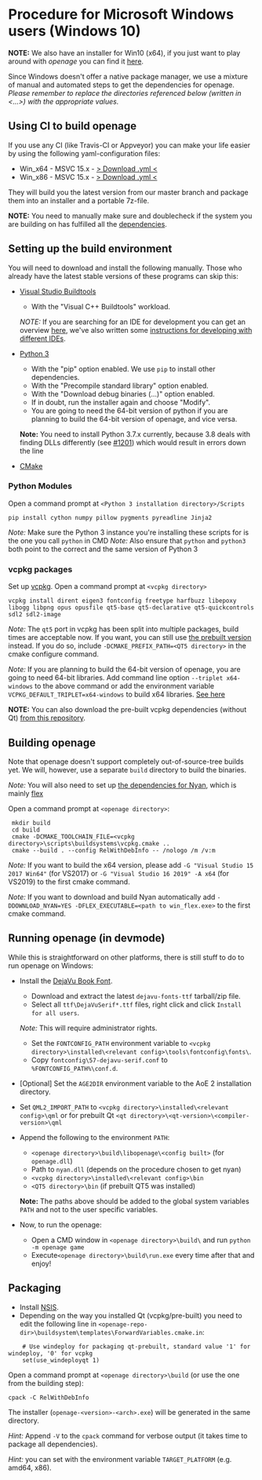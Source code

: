 # Procedure for Microsoft Windows users (Windows 10)

__NOTE:__ We also have an installer for Win10 (x64), if you just want to play around with *openage* you can find it [here](https://github.com/SFTtech/openage/releases).

 Since Windows doesn't offer a native package manager, we use a mixture of manual and automated steps to get the dependencies for openage.
 *Please remember to replace the directories referenced below (written in <...>) with the appropriate values.*

## Using CI to build openage
If you use any CI (like Travis-CI or Appveyor) you can make your life easier by using the following yaml-configuration files:
- Win_x64 - MSVC 15.x - [> Download .yml <](https://gist.githubusercontent.com/simonsan/4c73314e005239938110ec9c91e484c0/raw/)
- Win_x86 - MSVC 15.x - [> Download .yml <](https://gist.githubusercontent.com/simonsan/390f2e3f60667608f74a2ed687e14dad/raw/)

They will build you the latest version from our master branch and package them into an installer and a portable 7z-file.

__NOTE:__ You need to manually make sure and doublecheck if the system you are building on has fulfilled all the [dependencies](/doc/building.md).

## Setting up the build environment
 You will need to download and install the following manually.
 Those who already have the latest stable versions of these programs can skip this:
 - [Visual Studio Buildtools](https://download.visualstudio.microsoft.com/download/pr/10413969-2070-40ea-a0ca-30f10ec01d1d/414d8e358a8c44dc56cdac752576b402/vs_buildtools.exe)
   - With the "Visual C++ Buildtools" workload.

    _NOTE:_ If you are searching for an IDE for development you can get an overview [here](https://en.wikipedia.org/wiki/Comparison_of_integrated_development_environments#C/C++), we've also written some [instructions for developing with different IDEs](/doc/ide.md).

 - [Python 3](https://www.python.org/downloads/windows/)
   - With the "pip" option enabled. We use `pip` to install other dependencies.
   - With the "Precompile standard library" option enabled.
   - With the "Download debug binaries (...)" option enabled.
   - If in doubt, run the installer again and choose "Modify".
   - You are going to need the 64-bit version of python if you are planning to build the 64-bit version of openage, and vice versa.

    __Note:__ You need to install Python 3.7.x currently, because 3.8 deals with finding DLLs differently (see [#1201](https://github.com/SFTtech/openage/issues/1201)) which would result in errors down the line

 - [CMake](https://cmake.org/download/)

### Python Modules
 Open a command prompt at `<Python 3 installation directory>/Scripts`

    pip install cython numpy pillow pygments pyreadline Jinja2

_Note:_ Make sure the Python 3 instance you're installing these scripts for is the one you call `python` in CMD
_Note:_ Also ensure that `python` and `python3` both point to the correct and the same version of Python 3

### vcpkg packages
 Set up [vcpkg](https://github.com/Microsoft/vcpkg#quick-start). Open a command prompt at `<vcpkg directory>`

    vcpkg install dirent eigen3 fontconfig freetype harfbuzz libepoxy libogg libpng opus opusfile qt5-base qt5-declarative qt5-quickcontrols sdl2 sdl2-image

 _Note:_ The `qt5` port in vcpkg has been split into multiple packages, build times are acceptable now.
 If you want, you can still use [the prebuilt version](https://www.qt.io/download-open-source/) instead.
 If you do so, include `-DCMAKE_PREFIX_PATH=<QT5 directory>` in the cmake configure command.

 _Note:_ If you are planning to build the 64-bit version of openage, you are going to need 64-bit libraries. Add command line option `--triplet x64-windows` to the above command or add the environment variable `VCPKG_DEFAULT_TRIPLET=x64-windows` to build x64 libraries. [See here](https://github.com/Microsoft/vcpkg/issues/1254)

__NOTE:__ You can also download the pre-built vcpkg dependencies (without Qt) [from this repository](https://github.com/simonsan/openage-win-dependencies/releases).

## Building openage
 Note that openage doesn't support completely out-of-source-tree builds yet.
 We will, however, use a separate `build` directory to build the binaries.

_Note:_ You will also need to set up [the dependencies for Nyan](https://github.com/SFTtech/nyan/blob/master/doc/building.md#windows), which is mainly [flex](https://sourceforge.net/projects/winflexbison/)

Open a command prompt at `<openage directory>`:

     mkdir build
     cd build
     cmake -DCMAKE_TOOLCHAIN_FILE=<vcpkg directory>\scripts\buildsystems\vcpkg.cmake ..
     cmake --build . --config RelWithDebInfo -- /nologo /m /v:m

_Note:_ If you want to build the x64 version, please add `-G "Visual Studio 15 2017 Win64"` (for VS2017) or `-G "Visual Studio 16 2019" -A x64` (for VS2019) to the first cmake command.

_Note:_ If you want to download and build Nyan automatically add `-DDOWNLOAD_NYAN=YES -DFLEX_EXECUTABLE=<path to win_flex.exe>` to the first cmake command.

## Running openage (in devmode)
 While this is straightforward on other platforms, there is still stuff to do to run openage on Windows:
  - Install the [DejaVu Book Font](https://dejavu-fonts.github.io/Download.html).
    - Download and extract the latest `dejavu-fonts-ttf` tarball/zip file.
    - Select all `ttf\DejaVuSerif*.ttf` files, right click and click `Install for all users`.

    _Note:_ This will require administrator rights.
    - Set the `FONTCONFIG_PATH` environment variable to `<vcpkg directory>\installed\<relevant config>\tools\fontconfig\fonts\`.
    - Copy `fontconfig\57-dejavu-serif.conf` to `%FONTCONFIG_PATH%\conf.d`.
  - [Optional] Set the `AGE2DIR` environment variable to the AoE 2 installation directory.
  - Set `QML2_IMPORT_PATH` to `<vcpkg directory>\installed\<relevant config>\qml` or for prebuilt Qt `<qt directory>\<qt-version>\<compiler-version>\qml`
  - Append the following to the environment `PATH`:
    - `<openage directory>\build\libopenage\<config built>` (for `openage.dll`)
    - Path to `nyan.dll` (depends on the procedure chosen to get nyan)
    - `<vcpkg directory>\installed\<relevant config>\bin`
    - `<QT5 directory>\bin` (if prebuilt QT5 was installed)

    __Note:__ The paths above should be added to the global system variables `PATH` and not to the user specific variables.

  - Now, to run the openage:
    - Open a CMD window in `<openage directory>\build\` and run `python -m openage game`
    - Execute`<openage directory>\build\run.exe` every time after that and enjoy!

## Packaging

 - Install [NSIS](https://sourceforge.net/projects/nsis/files/latest/download).
 - Depending on the way you installed Qt (vcpkg/pre-built) you need to edit the following line in `<openage-repo-dir>\buildsystem\templates\ForwardVariables.cmake.in`:
```
	# Use windeploy for packaging qt-prebuilt, standard value '1' for windeploy, '0' for vcpkg
	set(use_windeployqt 1)
```

 Open a command prompt at `<openage directory>\build` (or use the one from the building step):

    cpack -C RelWithDebInfo

 The installer (`openage-<version>-<arch>.exe`) will be generated in the same directory.<br>

 _Hint:_ Append `-V` to the `cpack` command for verbose output (it takes time to package all dependencies).

 _Hint:_ <arch> you can set with the environment variable `TARGET_PLATFORM` (e.g. amd64, x86).
